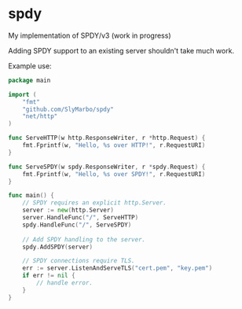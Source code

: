 spdy
====

My implementation of SPDY/v3 (work in progress)

Adding SPDY support to an existing server shouldn't take much work.

Example use:
```go
package main

import (
	"fmt"
	"github.com/SlyMarbo/spdy"
	"net/http"
)

func ServeHTTP(w http.ResponseWriter, r *http.Request) {
	fmt.Fprintf(w, "Hello, %s over HTTP!", r.RequestURI)
}

func ServeSPDY(w spdy.ResponseWriter, r *spdy.Request) {
	fmt.Fprintf(w, "Hello, %s over SPDY!", r.RequestURI)
}

func main() {
	// SPDY requires an explicit http.Server.
	server := new(http.Server)
	server.HandleFunc("/", ServeHTTP)
	spdy.HandleFunc("/", ServeSPDY)
	
	// Add SPDY handling to the server.
	spdy.AddSPDY(server)

	// SPDY connections require TLS.
	err := server.ListenAndServeTLS("cert.pem", "key.pem")
	if err != nil {
		// handle error.
	}
}
```
